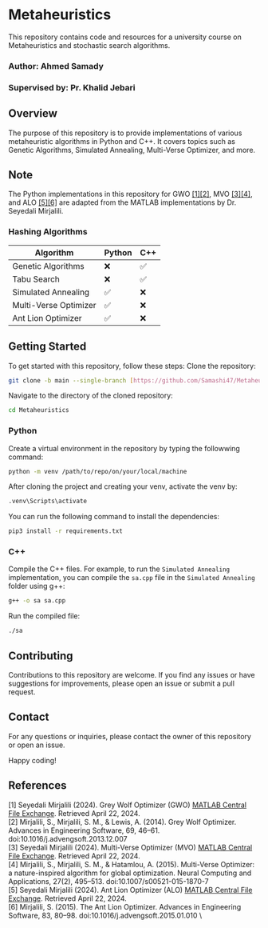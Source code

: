 # Metaheuristics

This repository contains code and resources for a university course on Metaheuristics and stochastic search algorithms.

### Author: Ahmed Samady
### Supervised by: Pr. Khalid Jebari

## Overview

The purpose of this repository is to provide implementations of various metaheuristic algorithms in Python and C++. It covers topics such as Genetic Algorithms, Simulated Annealing, Multi-Verse Optimizer, and more.
## Note

The Python implementations in this repository for GWO [[1]](#1)[[2]](#2), MVO [[3]](#3)[[4]](#4), and ALO [[5]](#5)[[6]](#6) are adapted from the MATLAB implementations by Dr. Seyedali Mirjalili.
### Hashing Algorithms

|       Algorithm       |       Python       |        C++         |
|-----------------------|--------------------|--------------------|
| Genetic Algorithms    |        :x:         | :white_check_mark: |
| Tabu Search           |        :x:         | :white_check_mark: |
| Simulated Annealing   | :white_check_mark: |        :x:         |
| Multi-Verse Optimizer | :white_check_mark: |        :x:         |
| Ant Lion Optimizer    | :white_check_mark: |        :x:         |

## Getting Started
To get started with this repository, follow these steps:
Clone the repository:
```bash
git clone -b main --single-branch [https://github.com/Samashi47/Metaheuristics]
```
Navigate to the directory of the cloned repository:
```bash
cd Metaheuristics
```
### Python
Create a virtual environment in the repository by typing the followwing command:
```bash
python -m venv /path/to/repo/on/your/local/machine
```
After cloning the project and creating your venv, activate the venv by:

```bash
.venv\Scripts\activate
```
You can run the following command to install the dependencies:
```bash
pip3 install -r requirements.txt
```
### C++
Compile the C++ files. For example, to run the `Simulated Annealing` implementation, you can compile the `sa.cpp` file in the `Simulated Annealing` folder using g++:
```bash
g++ -o sa sa.cpp
```
Run the compiled file:
```bash
./sa
```
## Contributing

Contributions to this repository are welcome. If you find any issues or have suggestions for improvements, please open an issue or submit a pull request.

## Contact

For any questions or inquiries, please contact the owner of this repository or open an issue.

Happy coding!

## References

<a id="1">[1]</a> Seyedali Mirjalili (2024). Grey Wolf Optimizer (GWO) [MATLAB Central File Exchange](https://www.mathworks.com/matlabcentral/fileexchange/44974-grey-wolf-optimizer-gwo). Retrieved April 22, 2024. \
<a id="2">[2]</a> Mirjalili, S., Mirjalili, S. M., & Lewis, A. (2014). Grey Wolf Optimizer. Advances in Engineering Software, 69, 46–61. doi:10.1016/j.advengsoft.2013.12.007 \
<a id="3">[3]</a> Seyedali Mirjalili (2024). Multi-Verse Optimizer (MVO) [MATLAB Central File Exchange](https://www.mathworks.com/matlabcentral/fileexchange/50112-multi-verse-optimizer-mvo). Retrieved April 22, 2024. \
<a id="4">[4]</a> Mirjalili, S., Mirjalili, S. M., & Hatamlou, A. (2015). Multi-Verse Optimizer: a nature-inspired algorithm for global optimization. Neural Computing and Applications, 27(2), 495–513. doi:10.1007/s00521-015-1870-7 \
<a id="5">[5]</a> Seyedali Mirjalili (2024). Ant Lion Optimizer (ALO) [MATLAB Central File Exchange](https://www.mathworks.com/matlabcentral/fileexchange/49920-ant-lion-optimizer-alo). Retrieved April 22, 2024. \
<a id="6">[6]</a> Mirjalili, S. (2015). The Ant Lion Optimizer. Advances in Engineering Software, 83, 80–98. doi:10.1016/j.advengsoft.2015.01.010 \